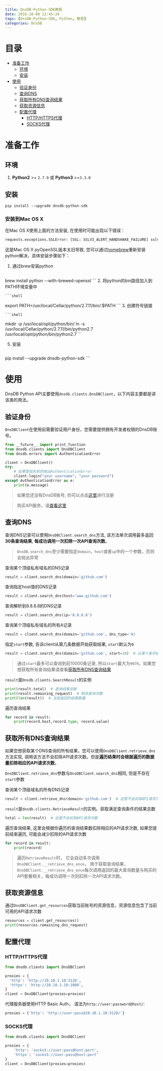 ```yaml
---
title: DnsDB-Python-SDK教程
date: 2016-10-08 12:45:24
tags: [DnsDB-Python-SDK, Python, 教程]
categories: DnsDB
---
```


# 目录

* [准备工作](#准备工作)
  - [环境](#环境)
  - [安装](#安装)
* [使用](#使用)
  - [验证身份](#验证身份)
  - [查询DNS](#查询DNS)
  - [获取所有DNS查询结果](#获取所有DNS查询结果)
  - [获取资源信息](#获取资源信息)
  - [配置代理](#配置代理)
    + [HTTP/HTTPS代理](#HTTP-HTTPS代理)
    + [SOCKS代理](#SOCKS代理)

# 准备工作

## 环境
1. **Python2** >= `2.7.9` 或 **Python3** >=`3.3.0`

## 安装
    
```shell
pip install --upgrade dnsdb-python-sdk
```

### 安装到Mac OS X
在Mac OS X使用上面的方法安装, 在使用时可能出现以下错误：
```python
requests.exceptions.SSLError: [SSL: SSLV3_ALERT_HANDSHAKE_FAILURE] sslv3 alert handshake failure (_ssl.c:590)
```
这是Mac OS X pyOpenSSL版本太旧导致, 您可以通过[homebrew](http://brew.sh)重新安装python解决，具体安装步骤如下：

1. 通过brew安装python

    ```shell
brew install python --with-brewed-openssl
    ```
2. 将python的bin路径加入到PATH环境变量中

    ```shell
export PATH=/usr/local/Cellar/python/2.7.11/bin/:$PATH
    ```
3. 创建符号链接

    ```shell
mkdir -p /usr/local/opt/python/bin/
ln -s /usr/local/Cellar/python/2.7.11/bin/python2.7 /usr/local/opt/python/bin/python2.7
    ```

5. 安装
    ```shell
pip install --upgrade dnsdb-python-sdk
    ```

# 使用

DnsDB Python API主要使用`dnsdb.clients.DnsDBClient`，以下内容主要都是讲该类的用法。

## 验证身份

`DnsDBClient`在使用前需要验证用户身份，您需要提供拥有开发者权限的DnsDB账号。

```python
from __future__ import print_function
from dnsdb.clients import DnsDBClient
from dnsdb.errors import AuthenticationError

client = DnsDBClient()
try:
    # 如果登陆失败则抛出AuthenticationError
    client.login("your username", "your password")
except AuthenticationError as e:
    print(e.message)
```
> 如果您还没有DnsDB账号, 你可以点击[这里](https://dnsdb.io/register)进行注册

> 购买API服务，请[查看这里](https://dnsdb.io/apiservice)

## 查询DNS

查询DNS记录可以使用`DnsDBClient.search_dns`方法, 该方法单次调用最多返回**30条查询结果**, **每成功调用一次扣除一次API查询次数**。

> `DnsDB.search_dns`至少需要指定`domain`，`host`或者`ip`中的一个参数，否则会抛出异常

查询某个顶级私有域名的DNS记录
```python
result = client.search_dns(domain='github.com')
```

查询指定host值的DNS记录
```python
result = client.search_dns(host='www.github.com')
```

查询解析到8.8.8.8的DNS记录
```python
result = client.search_dns(ip='8.8.8.8')
```
查询某个顶级私有域名的所有A记录
```python
result = client.search_dns(domain='github.com', dns_type='A)
```

指定`start`参数, 告诉client从第几条数据开始获取结果, `start`默认为`0`
```python
result = client.search_dns(domain='github.com', start=10)  # 从第十条开始取回
```
> 通过`start`最多可以查询到前10000条记录, 所以`start`最大为`9970`，如果您想获取所有查询结果请查看[获取所有DNS查询结果](#获取所有dns查询结果)

`result`是`Dnsdb.clients.SearchResult`的实例
```python
print(result.total)  # 查询结果总数
print(result.remaining_request)  # 剩余查询次数
print(len(result))  # 当前返回的结果数量
```
遍历查询结果

```python
for record in result:
    print(record.host,record.type, record.value)
```

## 获取所有DNS查询结果

如果您想获取某个DNS查询的所有结果，您可以使用`DnsDBClient.retrieve_dns`方法实现, 调用该方法不会扣除API请求次数。但是**遍历结果时会根据遍历的数据量扣除相应的API请求次数**。

`DnsDBClient.retrieve_dns`参数与`DnsDBClient.search_dns`相同, 但是不存在`start`参数

查询某个顶级域名的所有DNS记录
```python
result = client.retrieve_dns(domain='github.com')  # 这里不会扣除API请求次数
```

`result`是`dnsdb.clients.RetrieveResult`的实例。获取满足查询条件的结果总数
```python
total = len(result)  # 这里不会扣除API请求次数
```

遍历查询结果, 这里会根据你遍历的查询结果数扣除相应的API请求次数, 如果您提前结束遍历, 可能会减少扣除的API请求次数
```python
for record in result:
    print(record)
```

> 遍历`RetrieveResult`时， 它会自动多次调用`DnsDBClient.__retrieve_dns_once`， 用于获取查询结果， `DnsDBClient.__retrieve_dns_once`每次调用返回的最大查询数量与购买的API套餐相关，每成功调用一次则扣除一次API请求次数。


## 获取资源信息

通过`DnsDBClient.get_resources`获取当前账号的资源信息，资源信息包含了当前可用的API请求次数

```python
resources = client.get_resources()
print(resources.remaining_dns_request)
```

## 配置代理

### HTTP/HTTPS代理

```python
from dnsdb.clients import DnsDBClient

proxies = {
  'http': 'http://10.10.1.10:3128',
  'https': 'http://10.10.1.10:1080',
}
client = DnsDBClient(proxies=proxies)
```

代理服务器使用HTTP Basic Auth， 语法为`http://user:password@host/`:

```python
proxies = {'http': 'http://user:pass@10.10.1.10:3128/'}
```

### SOCKS代理

```python
from dnsdb.clients import DnsDBClient

proxies = {
    'http': 'socks5://user:pass@host:port',
    'https': 'socks5://user:pass@host:port'
}
client = DnsDBClient(proxies=proxies)
```
